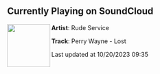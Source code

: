 ## Currently Playing on SoundCloud

[<img align="left" width="100" src="https://i1.sndcdn.com/artworks-wpaoMzqH1WDZRDzG-QsTrDw-t500x500.jpg">](https://soundcloud.com/rudeservice/perry-wayne-lost?in=radaarshow/sets/release-radaar-1)

**Artist**: Rude Service 

**Track**: Perry Wayne - Lost

Last updated at 10/20/2023 09:35
